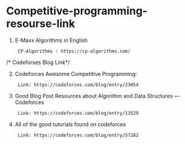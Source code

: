 # Competitive-programming-resourse-link

   
1. E-Maxx Algorithms in English

        CP-Algorithms : https://cp-algorithms.com/

/* Codeforses Blog Link*/

2. Codeforces Awesome Competitive Programming:

        Link: https://codeforces.com/blog/entry/23054
       
3. Good Blog Post Resources about Algorithm and Data Structures — Codeforces

        Link: https://codeforces.com/blog/entry/13529

4. All of the good tutorials found on codeforces
        
        Link: https://codeforces.com/blog/entry/57282

